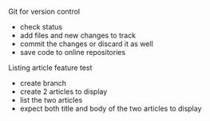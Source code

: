 Git for version control

- check status
- add files and new changes to track
- commit the changes or discard it as well
- save code to online repositories 

Listing article feature test
- create branch
- create 2 articles to display
- list the two articles
- expect both title and body of the two articles to display